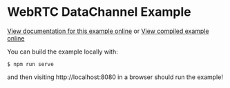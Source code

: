 # WebRTC DataChannel Example

[View documentation for this example online][dox] or [View compiled example
online][compiled]

[compiled]: https://rustwasm.github.io/wasm-bindgen/exbuild/webrtc_datachannel/
[dox]: https://rustwasm.github.io/wasm-bindgen/examples/webrtc_datachannel.html

You can build the example locally with:

```
$ npm run serve
```

and then visiting http://localhost:8080 in a browser should run the example!
